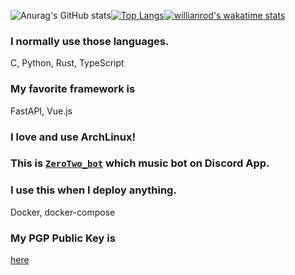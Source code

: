 ![Anurag's GitHub stats](https://github-readme-stats.vercel.app/api?username=kreimben&count_private=true&show_icons=true&theme=yeblu)[![Top Langs](https://github-readme-stats.vercel.app/api/top-langs/?username=kreimben&langs_count=10&hide=html)](https://github.com/anuraghazra/github-readme-stats)[![willianrod's wakatime stats](https://github-readme-stats.vercel.app/api/wakatime?username=kreimben)](https://github.com/anuraghazra/github-readme-stats)


### I normally use those languages.
C, Python, Rust, TypeScript


### My favorite framework is
FastAPI, Vue.js


### I love and use ArchLinux!


### This is [`ZeroTwo_bot`](https://discord.com/api/oauth2/authorize?client_id=960047470589657108&permissions=2150631424&scope=applications.commands%20bot) which music bot on Discord App.


### I use this when I deploy anything.
Docker, docker-compose

### My PGP Public Key is
[here](./pgp.md)
